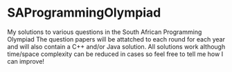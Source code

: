 # SAProgrammingOlympiad
My solutions to various questions in the South African Programming Olympiad
The question papers will be attatched to each round for each year and will also contain a C++ and/or Java solution.
All solutions work although time/space complexity can be reduced in cases so feel free to tell me how I can improve!
